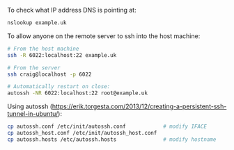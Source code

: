 To check what IP address DNS is pointing at:

```bash
nslookup example.uk
```

To allow anyone on the remote server to ssh into the host machine:
```bash
# From the host machine
ssh -R 6022:localhost:22 example.uk

# From the server
ssh craig@localhost -p 6022

# Automatically restart on close:
autossh -NR 6022:localhost:22 root@example.uk
```

Using autossh (https://erik.torgesta.com/2013/12/creating-a-persistent-ssh-tunnel-in-ubuntu/):
```bash
cp autossh.conf /etc/init/autossh.conf            # modify IFACE
cp autossh_host.conf /etc/init/autossh_host.conf
cp autossh.hosts /etc/autossh.hosts               # modify hostname
```
